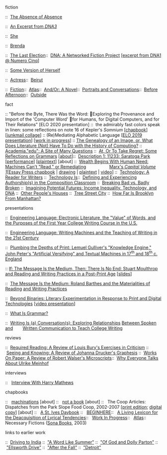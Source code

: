 fiction

::  [The Absence of Absence](https://brooklynrail.org/2019/06/fiction/The-Absence-of-Absence)

::  [An Excerpt from _DNA3_](https://burninghousepress.com/2018/08/24/dna-by-johannah-rodgers/)

::  [She](https://www.natbrut.com/johannah-rodgers)

::  [Brenda](http://blacksunlit.com/2017/02/brenda-by-johannah-rodgers/)

::  [The Last Election](http://www.brooklynrail.org/2016/11/fiction/the-last-election)::  [DNA: A Networked Fiction Project](http://www.brooklynrail.org/fiction/DNA/dna_excerpt.html) [[excerpt from DNA1 @ Numero Cinq]](http://numerocinqmagazine.com/2011/04/14/from-dna-a-novel-by-johannah-rodgers/)

::  [Some Version of Herself](http://www.brooklynrail.org/2015/03/fiction/two-stories-from-portraits-and-conversations)

::  [Actress](http://www.brooklynrail.org/2015/03/fiction/two-stories-from-portraits-and-conversations)::  [Beirut](https://docs.google.com/document/d/1sRZwvbY_xxhaDnwbAbpZBdxbxnX8BOnDtNqQ8Ay5Nq4/edit?usp=sharing)

::  [Fiction](http://www.brooklynrail.org/2008/05/fiction/fiction)::  [Atlas](http://www.harpandaltar.com/interior.php?t=s&i=2&p=15&e=24)::  [And/Or: A Novel](http://www.pierogi2000.com/2014/09/pierogi-press-no-10-johannah-rodgers-andor-a-novel/)::  [Portraits and Conversations](https://reader.exacteditions.com/issues/62349/spread/9)::  [Before Afternoon](https://reader.exacteditions.com/issues/62586/spread/7)::  [Outside](http://www.brooklynrail.org/2003/08/fiction/outside)

fact

:: 	"Before the Byte, There Was the Word: Exploring the Provenance and Import of the 'Computer Word' for Humans, for Digital Computers, and for Their Relations" [ELO 2020 presentation]
:: 	the admirably fast colors speak in linen: some reflections on note 16 of Kepler's _Somnium_ [[chapbook](http://www.digitalcomposition.org/Rodgers.Keplers.Somnium.7x7.2019.pdf)] [[junkmail collage](https://johannahrodgers.wordpress.com/hybrid-objects-art-by-the-yard/)]
::	(Re)Mediating Alphabetic Language [[ELO 2019 presentation](https://drive.google.com/file/d/1uYrIV2VBHR8isLG1q26s-JUIz992HQ7Z/view?usp=sharing)] [[work in progress](https://johannahrodgers.wordpress.com/remediating-alphabetic-language/)]
::	[The Genealogy of an Image, or, What Does Literature (Not) Have To Do with the History of Computing?](http://www.mdpi.com/2076-0787/6/4/85)
::	[Academia."edu": A Site of Many Questions](https://muse.jhu.edu/article/656451/pdf)
::  [At, Or To Take Regret: Some Reflections on Grammars](https://nickm.com/taroko_gorge/at_or_to_take_regret/) [[about](https://drive.google.com/file/d/13eOKaC2qOfW7YGNSLdeAEtPYh77r8LUs/view?usp=sharing)]::  [Description 1: 11233: Saratoga Park](https://drive.google.com/file/d/0B_AWsp3ol_kVT0c0VExySmc0c0U/view?usp=sharing)  [[performance](http://apexart.org/events/double-take-17.php)] [[plaintext](https://docs.google.com/document/d/1TN16_vsRBkGNzepguoUIhOSdcO3M48jqlNQDjqufzfU/edit?usp=sharing)] [about]
::  [Wealth Begins With Human Need: Machines Can't "Read," or Remediating](http://www.essaypress.org/ep-26/)                   [Marx's _Capital Volume 1_](http://www.essaypress.org/ep-26/)[[Essay Press chapbook](http://www.essaypress.org/ep-26/) | [drawing](https://drive.google.com/file/d/0B_AWsp3ol_kVNkJ4bzBMQWtMbm8/view?usp=sharing) | [plaintext](https://drive.google.com/file/d/0B_AWsp3ol_kVWmVHeXNRdDNHdlU/view?usp=sharing) | [video](https://vimeo.com/123200344)]
::  [Technology: A Reader for Writers](http://global.oup.com/ushe/product/technology-9780199340736?lang=en&cc=us)
::  [Technology Is](http://muse.jhu.edu/journals/wsq/v037/37.1-2.rodgers.html)::  [Defining and Experiencing Authorship(s) in the Composition Classroom](http://files.eric.ed.gov/fulltext/EJ944158.pdf)
::  [Breaking Bad vs. Badly Broken](http://www.brooklynrail.org/2013/10/express/breaking-bad-vs-badly-broken)
::  [Imagining Potential Futures: Income Inequality, Technology, and DNA](https://drive.google.com/file/d/0B_AWsp3ol_kVUFAyN25ITXJZS0E/edit?usp=sharing)
::  [Other People's Houses](https://docs.google.com/document/d/174Rh-9uZMRoPfTa5D8qYuNSrBgoKzGFuED3fkzzXs60/edit?usp=sharing)
::  [Tree Street City](http://www.brooklynrail.org/2003/04/streets/tree-street-city)
::  [How Far Is Brooklyn From Manhattan?](http://www.brooklynrail.org/2007/12/local/how-far-is-brooklyn-from-manhattan)

presentations

::  [Engineering Language: Electronic Literature, the "Value" of Words, and the Purposes of the First Year College Writing Course in the U.S.](https://drive.google.com/file/d/1AIYcBOvMLoDlP6OxIMFC0vWvTFzmPfW0/view?usp=sharing)

::  [Engineering Language: Writing Machines and the Teaching of Writing in the 21st Century](https://docs.google.com/presentation/d/19FiQhndD-pVRAtfDD3luuIHKKwSWYcjQ8pri2aTwxD4/edit?usp=sharing)

::  [Plumbing the Depths of Print: Lemuel Gulliver's "Knowledge Engine," John Peter's "Artificial Versifying" and Textual Machines in 17<sup>th</sup> and 18<sup>th</sup> c. England](https://drive.google.com/file/d/0B_AWsp3ol_kVNnpJQm4xTWJhMVE/view?usp=sharing)

::  [If: The Message Is the Medium, Then: There Is No End: Stuart Moulthrop and Reading and Writing Practices in a Post-Print Age](https://drive.google.com/file/d/0B_AWsp3ol_kVMnZ0U21MMU81QWs/view?usp=sharing) [[slides](https://docs.google.com/presentation/d/1aXMRdbJVuEM5JKo6tYO4HbLihcFk6QFlrq3bEzJcSU8/edit?usp=sharing)]

::  [The Message Is the Medium: Roland Barthes and the Materialities of Reading](https://www.academia.edu/11511281/The_Message_is_the_Medium_Roland_Barthes_and_the_Materiality_of_Writing_and_Reading_Practices) [and Writing Practices](https://www.academia.edu/11511281/The_Message_is_the_Medium_Roland_Barthes_and_the_Materiality_of_Writing_and_Reading_Practices)

::  [Beyond Binaries: Literary Experimentation in Response to Print and Digital Technologies](http://conference.eliterature.org/critical-writing/beyond-binaries-continuity-and-change-literary-experimentation-response-print-and) [[video presentation](https://vimeo.com/87189387)]

::  [What Is Grammar?](https://docs.google.com/presentation/d/177JdzQX4Zjc2oo96ZmtlTX7pLpsL9ahusLnymIOGNms/edit?usp=sharing)

::  [Writing Is (a) Conversation(s): Exploring Relationships](https://drive.google.com/file/d/0B_AWsp3ol_kVNlp6MXltV3RQeXM/view) [Between Spoken and](https://drive.google.com/file/d/0B_AWsp3ol_kVNlp6MXltV3RQeXM/view)        [Written Communication to Teach College Writing](https://drive.google.com/file/d/0B_AWsp3ol_kVNlp6MXltV3RQeXM/view)

reviews

::  [Required Reading: A Review of Louis Bury's Exercises in Criticism](http://www.brooklynrail.org/2015/06/books/required-reading)
::  [Seeing and Knowing: A Review of Johanna Drucker's Graphesis](http://www.brooklynrail.org/2015/03/books/seeing-and-knowing-graphesis-visual-forms-of-knowledge-production)
::  [Works On Paper: A Review of Robert Walser's Microscripts](http://www.brooklynrail.org/2010/09/books/works-on-paper-by-johannah-rodgers)::  [Why Everyone Talks About Ulrike Meinhof](http://www.brooklynrail.org/2008/09/books/why-everyone-talks-about-ulrike-meinhof)

interviews

::   [Interview With Harry Mathews](http://www.brooklynrail.org/2005/06/books/agent-provocateur-harry-mathews)

chapbooks

::   [machinations](https://drive.google.com/file/d/0B_AWsp3ol_kVSEVaaHF2VE9SWGc/view?usp=sharing) [about]
::   [not a book](https://drive.google.com/file/d/0B_AWsp3ol_kVMUE5a0o4OUg2MVE/edit?usp=sharing) [about]
::   The Coop Articles: Dispatches from the Park Slope Food Coop, 2002-2007 [[print edition](http://www.berlspoetry.com/); [digital copy](https://drive.google.com/file/d/0B_AWsp3ol_kVVG1yWXNHWWlpVWM/view?usp=sharing)] [about]
::   [A St. Ives Daybook](https://drive.google.com/file/d/0B_AWsp3ol_kVWThBemF2NFBneVU/view?usp=sharing)
::   [BEGINHERE](https://drive.google.com/file/d/0B_AWsp3ol_kVcktNRS04Z3Zkb3M/edit?usp=sharing)::   [A Living Lexicon for the Deacquisition of Lyrical Tendencies](https://docs.google.com/document/d/1vGbTEsPNzWzxNecYRA_W1C9IRs3zPKMgoVqrfiygKqk/edit?usp=sharing)::   [Work In Progress](https://drive.google.com/file/d/0B_AWsp3ol_kVQkVoekxKaWxaTVk/edit?usp=sharing)::   [Atlas](https://drive.google.com/file/d/0B_AWsp3ol_kVSF9XcFNkS0NuS2s/edit?usp=sharing)::   Necessary Fictions ([Sona Books](http://www.jillmagi.net/sona-books-archive), 2003)

links to earlier work

::  [Driving to India](https://drive.google.com/file/d/0B_AWsp3ol_kVTF9NRGJlTVV3MW8/view?usp=sharing)
::  ["A Word Like Summer"](https://drive.google.com/file/d/0B_AWsp3ol_kVd2ZWSHVPS2h4dUk/view?usp=sharing)
::  ["Of God and Dolly Parton"](https://drive.google.com/file/d/0B_AWsp3ol_kVc196WkxVTEthT2s/view?usp=sharing)
::  ["Ellsworth Drive"](https://drive.google.com/file/d/0B_AWsp3ol_kVRW8taFJUR1pKT0k/view?usp=sharing)
::  ["After the Fall"](https://drive.google.com/file/d/1ZgZpZLzzKbDQm5rx-lPSILUI0cmdyil5/view?usp=sharing)
::  ["Detroit"](https://docs.google.com/document/d/115cDaQTUKIYvkwfSHA4RdQaDowMxMVJyE9SyHjdLJms/edit?usp=sharing)
